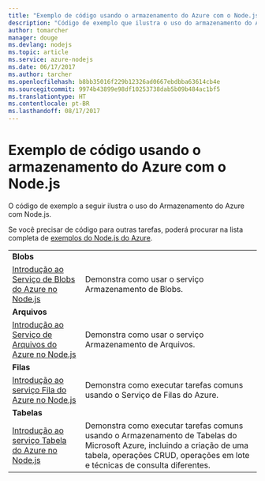 ```yaml
---
title: "Exemplo de código usando o armazenamento do Azure com o Node.js"
description: "Código de exemplo que ilustra o uso do armazenamento do Azure com Node.js."
author: tomarcher
manager: douge
ms.devlang: nodejs
ms.topic: article
ms.service: azure-nodejs
ms.date: 06/17/2017
ms.author: tarcher
ms.openlocfilehash: b8bb35016f229b12326ad0667ebdbba63614cb4e
ms.sourcegitcommit: 9974b43899e98df10253738dab5b09b484ac1bf5
ms.translationtype: HT
ms.contentlocale: pt-BR
ms.lasthandoff: 08/17/2017
---
```

# <a name="sample-code-for-using-azure-storage-with-nodejs"></a>Exemplo de código usando o armazenamento do Azure com o Node.js

O código de exemplo a seguir ilustra o uso do Armazenamento do Azure com Node.js.

Se você precisar de código para outras tarefas, poderá procurar na lista completa de [exemplos do Node.js do Azure](https://azure.microsoft.com/resources/samples/?term=nodejs).


| | |
|---|---|
| **Blobs** ||
| [Introdução ao Serviço de Blobs do Azure no Node.js](https://github.com/Azure-Samples/storage-blob-node-getting-started) | Demonstra como usar o serviço Armazenamento de Blobs. |
| **Arquivos** ||
| [Introdução ao Serviço de Arquivos do Azure no Node.js](https://azure.microsoft.com/resources/samples/storage-file-node-getting-started/) | Demonstra como usar o serviço Armazenamento de Arquivos. |
| **Filas** ||
| [Introdução ao serviço Fila do Azure no Node.js](https://azure.microsoft.com/resources/samples/storage-queue-node-getting-started/) | Demonstra como executar tarefas comuns usando o Serviço de Filas do Azure. |
| **Tabelas** ||
| [Introdução ao serviço Tabela do Azure no Node.js](https://azure.microsoft.com/resources/samples/storage-table-node-getting-started/) | Demonstra como executar tarefas comuns usando o Armazenamento de Tabelas do Microsoft Azure, incluindo a criação de uma tabela, operações CRUD, operações em lote e técnicas de consulta diferentes. |
